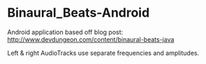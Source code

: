 # Binaural_Beats-Android
Android application based off blog post: http://www.devdungeon.com/content/binaural-beats-java

Left & right AudioTracks use separate frequencies and amplitudes.